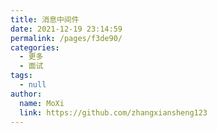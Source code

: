 ```yaml
---
title: 消息中间件
date: 2021-12-19 23:14:59
permalink: /pages/f3de90/
categories: 
  - 更多
  - 面试
tags: 
  - null
author: 
  name: MoXi
  link: https://github.com/zhangxiansheng123
---
```

